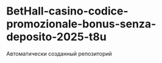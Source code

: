 # BetHall-casino-codice-promozionale-bonus-senza-deposito-2025-t8u
Автоматически созданный репозиторий
